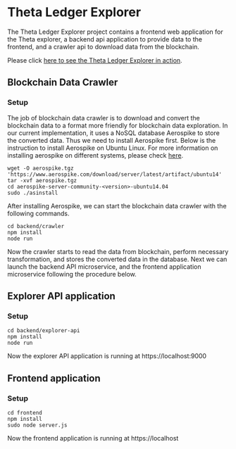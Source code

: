 # Theta Ledger Explorer
The Theta Ledger Explorer project contains a frontend web application for the Theta explorer, a backend api application to provide data to the frontend, and a crawler api to download data from the blockchain.

Please click [here to see the Theta Ledger Explorer in action](https://explorer.thetatoken.org/).

## Blockchain Data Crawler
### Setup
The job of blockchain data crawler is to download and convert the blockchain data to a format more friendly for blockchain data exploration. In our current implementation, it uses a NoSQL database Aerospike to store the converted data. Thus we need to install Aerospike first. Below is the instruction to install Aerospike on Ubuntu Linux. For more information on installing aerospike on different systems, please check [here](https://www.aerospike.com/docs/operations/install).
```
wget -O aerospike.tgz 'https://www.aerospike.com/download/server/latest/artifact/ubuntu14'
tar -xvf aerospike.tgz
cd aerospike-server-community-<version>-ubuntu14.04
sudo ./asinstall
```

After installing Aerospike, we can start the blockchain data crawler with the following commands.
```
cd backend/crawler
npm install
node run
```
Now the crawler starts to read the data from blockchain, perform necessary transformation, and stores the converted data in the database. Next we can launch the backend API microservice, and the frontend application microservice following the procedure below.
 
## Explorer API application
### Setup

``` 
cd backend/explorer-api
npm install
node run
```
Now the explorer API application is running at https://localhost:9000


## Frontend application
### Setup
``` 
cd frontend
npm install
sudo node server.js
```
Now the frontend application is running at https://localhost


